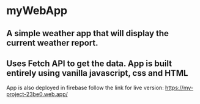 # myWebApp
A simple weather app that will display the current weather report.
----------------------
Uses Fetch API to get the data. App is built entirely using vanilla javascript, css and HTML
----------------------
App is also deployed in firebase follow the link for live version:
https://my-project-23be0.web.app/
